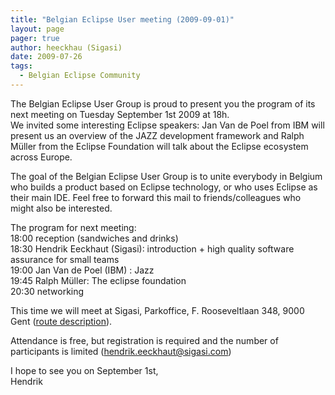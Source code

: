 ```yaml
---
title: "Belgian Eclipse User meeting (2009-09-01)"
layout: page 
pager: true
author: heeckhau (Sigasi)
date: 2009-07-26
tags: 
  - Belgian Eclipse Community
---
```

<div class="content">
<p>The Belgian Eclipse User Group is proud to present you the program of its next meeting on Tuesday September 1st 2009 at 18h.<br/>We invited some interesting Eclipse speakers: Jan Van de Poel from IBM will present us an overview of the JAZZ development framework and Ralph M&#252;ller from the Eclipse Foundation will talk about the Eclipse ecosystem across Europe. </p><p>The goal of the Belgian Eclipse User Group is to unite everybody in Belgium who builds a product based on Eclipse technology, or who uses Eclipse as their main IDE. Feel free to forward this mail to friends/colleagues who might also be interested.</p><p>The program for next meeting:<br/> 18:00 reception (sandwiches and drinks)<br/> 18:30 Hendrik Eeckhaut (Sigasi): introduction + high quality software assurance for small teams<br/> 19:00 Jan Van de Poel (IBM) : Jazz<br/> 19:45 Ralph M&#252;ller: The eclipse foundation<br/> 20:30 networking</p><p>This time we will meet at Sigasi, Parkoffice, F. Rooseveltlaan 348, 9000 Gent (<a href="/route">route description</a>).</p><p>Attendance is free, but registration is required and the number of participants is limited (<a href="mailto:hendrik.eeckhaut@sigasi.com" class="elf-mailto elf-icon">hendrik.eeckhaut@sigasi.com</a>)</p><p>I hope to see you on September 1st,<br/>Hendrik</p>  </div>

